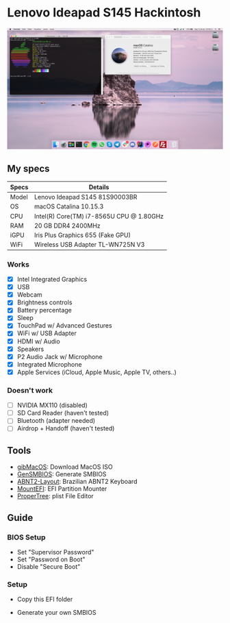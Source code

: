 # Lenovo Ideapad S145 Hackintosh

![Lenovo Ideapad S145 Hackintosh](/image.png)

## My specs

| Specs | Details |
|------------|-------------------------------|
| Model | Lenovo Ideapad S145 81S90003BR |
| OS | macOS Catalina 10.15.3 |
| CPU | Intel(R) Core(TM) i7-8565U CPU @ 1.80GHz |
| RAM | 20 GB DDR4 2400MHz |
| iGPU | Iris Plus Graphics 655 (Fake GPU) |
| WiFi | Wireless USB Adapter TL-WN725N V3 |

### Works

- [x] Intel Integrated Graphics
- [x] USB
- [x] Webcam
- [x] Brightness controls
- [x] Battery percentage
- [x] Sleep
- [x] TouchPad w/ Advanced Gestures
- [x] WiFi w/ USB Adapter
- [x] HDMI w/ Audio
- [x] Speakers
- [x] P2 Audio Jack w/ Microphone
- [x] Integrated Microphone
- [x] Apple Services (iCloud, Apple Music, Apple TV, others..)

### Doesn't work

- [ ] NVIDIA MX110 (disabled)
- [ ] SD Card Reader (haven't tested)
- [ ] Bluetooth (adapter needed)
- [ ] Airdrop + Handoff (haven't tested)

## Tools

- [gibMacOS](https://github.com/corpnewt/gibMacOS): Download MacOS ISO
- [GenSMBIOS](https://github.com/corpnewt/GenSMBIOS): Generate SMBIOS
- [ABNT2-Layout](https://github.com/lailsonbm/ABNT2-Layout): Brazilian ABNT2 Keyboard
- [MountEFI](https://github.com/corpnewt/MountEFI): EFI Partition Mounter
- [ProperTree](https://github.com/corpnewt/ProperTree): plist File Editor

## Guide

### BIOS Setup

- Set "Supervisor Password"
- Set "Password on Boot"
- Disable "Secure Boot"

### Setup

- Copy this EFI folder

- Generate your own SMBIOS
